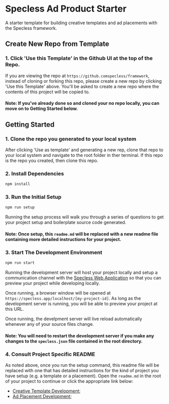 # Specless Ad Product Starter
A starter template for building creative templates and ad placements with the Specless framework.

## Create New Repo from Template

### 1. Click 'Use this Template' in the Github UI at the top of the Repo. 
If you are viewing the repo at `https://github.comspecless/framework`, instead of cloning or forking this repo, please create a new repo by clicking 'Use this Template' above. You'll be asked to create a new repo where the contents of this project will be copied to. 

#### Note: If you've already done so and cloned your no repo locally, you can move on to Getting Started below. 

## Getting Started

### 1. Clone the repo you generated to your local system
After clicking 'Use as template' and generating a new rep, clone that repo to your local system and navigate to the root folder in ther terminal. If this repo is the repo you created, then clone this repo.

### 2. Install Dependencies

```bash
npm install
```

### 3. Run the Initial Setup

```bash
npm run setup
```
Running the setup process will walk you through a series of questions to get your project setup and boilerplate source code generated.

#### Note: Once setup, this `readme.md` will be replaced with a new readme file containing more detailed instructions for your project. 

### 3. Start The Development Environment

```bash
npm run start
```
Running the development server will host your project locally and setup a communication channel with the [Specless Web Application](https://specless.app) so that you can preview your project while developing locally. 

Once running, a browser window will be opened at `https://specless.app/localhost/[my-project-id]`. As long as the development server is running, you will be able to preview your project at this URL.

Once running, the develpment server will live reload automatically whenever any of your source files change.

#### Note: You will need to restart the development server if you make any changes to the `specless.json` file contained in the root directory.

### 4. Consult Project Specific README

As noted above, once you run the setup command, this readme file will be replaced with one that has detailed instructions for the kind of project you have setup (e.g. a template or a placement). Open the `readme.md` in the root of your project to continue or click the appropriate link below:
- [Creative Template Development](/.specless/project-templates/template/readme.md);
- [Ad Placement Development](/.specless/project-templates/placement/readme.md);









